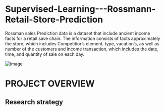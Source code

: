 # Supervised-Learning---Rossmann-Retail-Store-Prediction
Rossman sales Prediction data is a dataset that include ancient income facts for a retail save chain. The information consists of facts approximately the store, which includes Competitior’s element, type, vacation’s, as well as number of the customers and income transaction, which includes the date, time, and quantity of sale on each day.

![image](https://github.com/shivam887423/CAPSTONE-2/assets/119883273/82adba1b-5090-4f5a-ac13-016e052f7942)

# PROJECT OVERVIEW

## Research strategy

